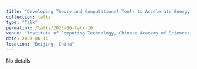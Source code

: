 ```yaml
---
title: "Developing Theory and Computational Tools to Accelerate Energy Materials Discovery"
collection: talks
type: "Talk"
permalink: /talks/2023-06-talk-10
venue: "Institute of Computing Technology, Chinese Academy of Sciences"
date: 2023-06-14
location: "Beijing, China"
---
```

 
No details